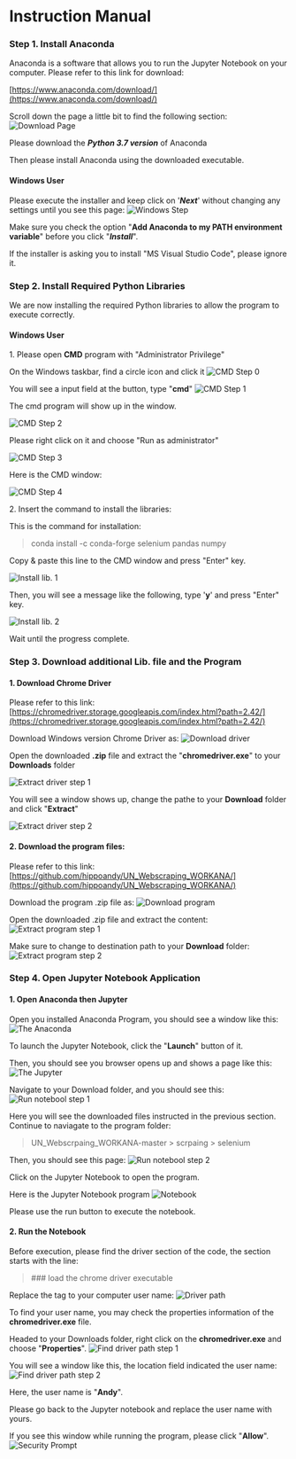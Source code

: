 # Instruction Manual

### Step 1. Install Anaconda

Anaconda is a software that allows you to run the Jupyter Notebook on your computer.
Please refer to this link for download:

[https://www.anaconda.com/download/](https://www.anaconda.com/download/)

Scroll down the page a little bit to find the following section:
![Download Page](./images/download.png)

Please download the ***Python 3.7 version*** of Anaconda

Then please install Anaconda using the downloaded executable.

#### Windows User
Please execute the installer and keep click on '***Next***' without changing any settings until you see this page:
![Windows Step](./images/win-install-step.png)

Make sure you check the option "**Add Anaconda to my PATH environment variable**" before you click "***Install***".

If the installer is asking you to install "MS Visual Studio Code", please ignore it.

### Step 2. Install Required Python Libraries

We are now installing the required Python libraries to allow the program to execute correctly.

#### Windows User
1\. Please open **CMD** program with "Administrator Privilege"

On the Windows taskbar, find a circle icon and click it
![CMD Step 0](./images/open-cmd-step0.png)

You will see a input field at the button, type "**cmd**"
![CMD Step 1](./images/open-cmd-step1.png)

The cmd program will show up in the window.

![CMD Step 2](./images/open-cmd-step2.png)

Please right click on it and choose "Run as administrator"

![CMD Step 3](./images/open-cmd-step3.png)

Here is the CMD window:

![CMD Step 4](./images/open-cmd-step4.png)

2\. Insert the command to install the libraries:

This is the command for installation:

> conda install -c conda-forge selenium pandas numpy

Copy & paste this line to the CMD window and press "Enter" key.

![Install lib. 1](./images/install-lib-step1.png)

Then, you will see a message like the following, type '**y**' and press "Enter" key.

![Install lib. 2](./images/install-lib-step2.png)

Wait until the progress complete.

### Step 3. Download additional Lib. file and the Program

#### 1\. Download Chrome Driver

Please refer to this link:
[https://chromedriver.storage.googleapis.com/index.html?path=2.42/](https://chromedriver.storage.googleapis.com/index.html?path=2.42/)

Download Windows version Chrome Driver as:
![Download driver](./images/download-driver.png)

Open the downloaded **.zip** file and extract the "**chromedriver.exe**" to your **Downloads** folder

![Extract driver step 1](./images/extract-driver-step1.png)

You will see a window shows up, change the pathe to your **Download** folder and click "**Extract**"

![Extract driver step 2](./images/extract-driver-step2.png)


#### 2\. Download the program files:

Please refer to this link:
[https://github.com/hippoandy/UN_Webscraping_WORKANA/](https://github.com/hippoandy/UN_Webscraping_WORKANA/)

Download the program .zip file as:
![Download program](./images/download-program.png)

Open the downloaded .zip file and extract the content:
![Extract program step 1](./images/extract-program-step1.png)

Make sure to change to destination path to your **Download** folder:
![Extract program step 2](./images/extract-program-step2.png)


### Step 4. Open Jupyter Notebook Application

#### 1\. Open Anaconda then Jupyter

Open you installed Anaconda Program, you should see a window like this:
![The Anaconda](./images/anaconda.png)

To launch the Jupyter Notebook, click the "**Launch**" button of it.

Then, you should see you browser opens up and shows a page like this:
![The Jupyter](./images/jupyter.png)

Navigate to your Download folder, and you should see this:
![Run notebool step 1](./images/run-program-step1.png)

Here you will see the downloaded files instructed in the previous section.
Continue to naviagate to the program folder:

> UN\_Webscrpaing\_WORKANA-master > scrpaing > selenium

Then, you should see this page:
![Run notebool step 2](./images/run-program-step2.png)

Click on the Jupyter Notebook to open the program.

Here is the Jupyter Notebook program
![Notebook](./images/notebook.png)

Please use the run button to execute the notebook.


#### 2\. Run the Notebook

Before execution, please find the driver section of the code, the section starts with the line:
> \#\#\# load the chrome driver executable

Replace the **<user>** tag to your computer user name:
![Driver path](./images/run-program-insert-path.png)

To find your user name, you may check the properties information of the **chromedriver.exe** file.

Headed to your Downloads folder, right click on the **chromedriver.exe** and choose "**Properties**".
![Find driver path step 1](./images/run-program-find-driver-path.png)

You will see a window like this, the location field indicated the user name:
![Find driver path step 2](./images/run-program-get-driver-path.png)

Here, the user name is "**Andy**".

Please go back to the Jupyter notebook and replace the user name with yours.


If you see this window while running the program, please click "**Allow**".
![Security Prompt](./images/run-program-security.png)








